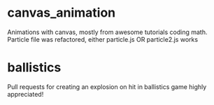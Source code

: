 # canvas_animation
Animations with canvas, mostly from awesome tutorials coding math. Particle file was refactored, either particle.js OR particle2.js works
# ballistics
Pull requests for creating an explosion on hit in ballistics game highly appreciated!

